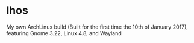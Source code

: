 # lhos
My own ArchLinux build (Built for the first time the 10th of January 2017), featuring Gnome 3.22, Linux 4.8, and Wayland
